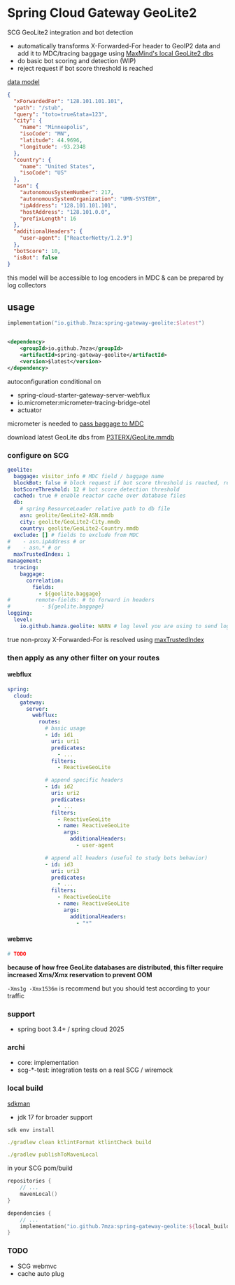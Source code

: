 # Spring Cloud Gateway GeoLite2

SCG GeoLite2 integration and bot detection

- automatically transforms X-Forwarded-For header to GeoIP2 data and add it to MDC/tracing baggage
  using [MaxMind's local GeoLite2 dbs](https://github.com/P3TERX/GeoLite.mmdb)
- do basic bot scoring and detection (WIP)
- reject request if bot score threshold is reached

[data model](./core/src/main/kotlin/io/github/hamza/geolite/Models.kt)

```json
{
  "xForwardedFor": "128.101.101.101",
  "path": "/stub",
  "query": "toto=true&tata=123",
  "city": {
    "name": "Minneapolis",
    "isoCode": "MN",
    "latitude": 44.9696,
    "longitude": -93.2348
  },
  "country": {
    "name": "United States",
    "isoCode": "US"
  },
  "asn": {
    "autonomousSystemNumber": 217,
    "autonomousSystemOrganization": "UMN-SYSTEM",
    "ipAddress": "128.101.101.101",
    "hostAddress": "128.101.0.0",
    "prefixLength": 16
  },
  "additionalHeaders": {
    "user-agent": ["ReactorNetty/1.2.9"]
  },
  "botScore": 10,
  "isBot": false
}
```

this model will be accessible to log encoders in MDC & can be prepared by log collectors

## usage

```kotlin
implementation("io.github.7mza:spring-gateway-geolite:$latest")
```

```xml

<dependency>
    <groupId>io.github.7mza</groupId>
    <artifactId>spring-gateway-geolite</artifactId>
    <version>$latest</version>
</dependency>
```

autoconfiguration conditional on

- spring-cloud-starter-gateway-server-webflux
- io.micrometer:micrometer-tracing-bridge-otel
- actuator

micrometer is needed to [pass baggage to
MDC](https://docs.spring.io/spring-boot/reference/actuator/tracing.html#actuator.micrometer-tracing.baggage)

download latest GeoLite dbs from [P3TERX/GeoLite.mmdb](https://github.com/P3TERX/GeoLite.mmdb)

### configure on SCG

```yaml
geolite:
  baggage: visitor_info # MDC field / baggage name
  blockBot: false # block request if bot score threshold is reached, return 429
  botScoreThreshold: 12 # bot score detection threshold
  cached: true # enable reactor cache over database files
  db:
    # spring ResourceLoader relative path to db file
    asn: geolite/GeoLite2-ASN.mmdb
    city: geolite/GeoLite2-City.mmdb
    country: geolite/GeoLite2-Country.mmdb
  exclude: [] # fields to exclude from MDC
#    - asn.ipAddress # or
#    - asn.* # or
  maxTrustedIndex: 1
management:
  tracing:
    baggage:
      correlation:
        fields:
          - ${geolite.baggage}
#        remote-fields: # to forward in headers
#          - ${geolite.baggage}
logging:
  level:
    io.github.hamza.geolite: WARN # log level you are using to send logs to collector
```

true non-proxy X-Forwarded-For is resolved
using [maxTrustedIndex](https://docs.spring.io/spring-cloud-gateway/reference/spring-cloud-gateway-server-webflux/request-predicates-factories.html#modifying-the-way-remote-addresses-are-resolved)

### then apply as any other filter on your routes

#### webflux

```yaml
spring:
  cloud:
    gateway:
      server:
        webflux:
          routes:
            # basic usage
            - id: id1
              uri: uri1
              predicates:
                - ...
              filters:
                - ReactiveGeoLite

            # append specific headers
            - id: id2
              uri: uri2
              predicates:
                - ...
              filters:
                - ReactiveGeoLite
                - name: ReactiveGeoLite
                  args:
                    additionalHeaders:
                      - user-agent

            # append all headers (useful to study bots behavior)
            - id: id3
              uri: uri3
              predicates:
                - ...
              filters:
                - ReactiveGeoLite
                - name: ReactiveGeoLite
                  args:
                    additionalHeaders:
                      - "*"
```

#### webmvc

```yml
# TODO
```

**because of how free GeoLite databases are distributed, this filter require increased Xms/Xmx reservation to prevent
OOM**

`-Xms1g -Xmx1536m` is recommend but you should test according to your traffic

### support

- spring boot 3.4+ / spring cloud 2025

### archi

- core: implementation
- scg-\*-test: integration tests on a real SCG / wiremock

### local build

[sdkman](https://sdkman.io)

- jdk 17 for broader support

```shell
sdk env install
```

```yaml
./gradlew clean ktlintFormat ktlintCheck build
```

```yaml
./gradlew publishToMavenLocal
```

in your SCG pom/build

```kotlin
repositories {
    // ...
    mavenLocal()
}

dependencies {
    // ...
    implementation("io.github.7mza:spring-gateway-geolite:${local_build_version}")
}
```

### TODO

- SCG webmvc
- cache auto plug
